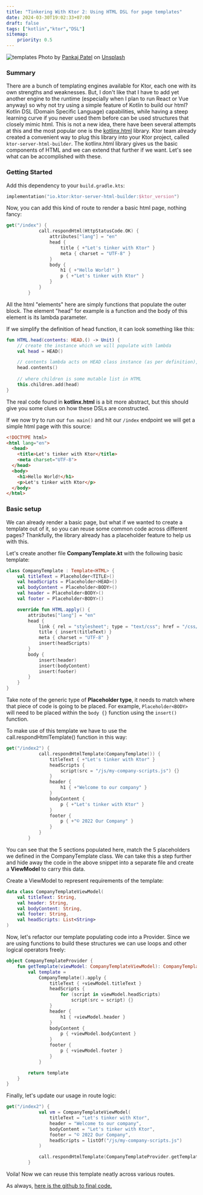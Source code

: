 ```yaml
---
title: "Tinkering With Ktor 2: Using HTML DSL for page templates"
date: 2024-03-30T19:02:33+07:00
draft: false
tags: ["kotlin","ktor","DSL"]
sitemap: 
    priority: 0.5
---
```


<p>
<img src="https://eventslooped-images-thumb.s3.ca-central-1.amazonaws.com/resized-l-tinkering-template.jpg" alt="templates">
Photo by <a href="https://unsplash.com/@pankajpatel?utm_content=creditCopyText&utm_medium=referral&utm_source=unsplash">Pankaj Patel</a> on <a href="https://unsplash.com/photos/computer-screen-displaying-website-home-page-Ylk5n_nd9dA?utm_content=creditCopyText&utm_medium=referral&utm_source=unsplash">Unsplash</a>
</p>

### Summary

There are a bunch of templating engines available for Ktor, each one with its own strengths and weaknesses. But, I don't like that I have to add yet another engine to the runtime (especially when I plan to run React or Vue anyway) so why not try using a simple feature of Kotlin to build our html? Kotlin DSL (Domain Specific Language) capabilities, while having a steep learning curve if you never used them before can be used structures that closely mimic html. This is not a new idea, there have been several attempts at this and the most popular one is the [kotlinx.html](https://github.com/Kotlin/kotlinx.html) library. Ktor team already created a convenient way to plug this library into your Ktor project, called `ktor-server-html-builder`. The kotlinx.html library gives us the basic components of HTML and we can extend that further if we want. Let's see what can be accomplished with these.

### Getting Started

Add this dependency to your `build.gradle.kts`:

```kotlin
implementation("io.ktor:ktor-server-html-builder:$ktor_version")
```

Now, you can add this kind of route to render a basic html page, nothing fancy:

```kotlin
get("/index") {
            call.respondHtml(HttpStatusCode.OK) {
                attributes["lang"] = "en"
                head {
                    title { +"Let's tinker with Ktor" }
                    meta { charset = "UTF-8" }
                }
                body {
                    h1 { +"Hello World!" }
                    p { +"Let's tinker with Ktor" }
                }
            }
        }
```

All the html "elements" here are simply functions that populate the outer block. The element "head" for example is a function and the body of this element is its lambda parameter. 

If we simplify the definition of head function, it can look something like this:

```kotlin
fun HTML.head(contents: HEAD.() -> Unit) {
    // create the instance which we will populate with lambda
    val head = HEAD()

    // contents lambda acts on HEAD class instance (as per definition), we can simply call it here
    head.contents()
    
    // where children is some mutable list in HTML
    this.children.add(head)
}
```

The real code found in **kotlinx.html** is a bit more abstract, but this should give you some clues on how these DSLs are constructed.

If we now try to run our `fun main()` and hit our `/index` endpoint we will get a simple html page with this source:

```html
<!DOCTYPE html>
<html lang="en">
  <head>
    <title>Let's tinker with Ktor</title>
    <meta charset="UTF-8">
  </head>
  <body>
    <h1>Hello World!</h1>
    <p>Let's tinker with Ktor</p>
  </body>
</html>
```

### Basic setup

We can already render a basic page, but what if we wanted to create a template out of it, so you can reuse some common code across different pages? Thankfully, the library already has a placeholder feature to help us with this.

Let's create another file **CompanyTemplate.kt** with the following basic template:

```kotlin
class CompanyTemplate : Template<HTML> {
    val titleText = Placeholder<TITLE>()
    val headScripts = Placeholder<HEAD>()
    val bodyContent = Placeholder<BODY>()
    val header = Placeholder<BODY>()
    val footer = Placeholder<BODY>()

    override fun HTML.apply() {
        attributes["lang"] = "en"
        head {
            link { rel = "stylesheet"; type = "text/css"; href = "/css/my-company-styles.css" }
            title { insert(titleText) }
            meta { charset = "UTF-8" }
            insert(headScripts)
        }
        body {
            insert(header)
            insert(bodyContent)
            insert(footer)
        }
    }
}
```

Take note of the generic type of **Placeholder type**, it needs to match where that piece of code is going to be placed. For example, `Placeholder<BODY>` will need to be placed within the `body {}` function using the `insert()` function.

To make use of this template we have to use the call.respondHtmlTemplate() function in this way:

```kotlin
get("/index2") {
            call.respondHtmlTemplate(CompanyTemplate()) {
                titleText { +"Let's tinker with Ktor" }
                headScripts {
                    script(src = "/js/my-company-scripts.js") {}
                }
                header {
                    h1 { +"Welcome to our company" }
                }
                bodyContent {
                    p { +"Let's tinker with Ktor" }
                }
                footer {
                    p { +"© 2022 Our Company" }
                }
            }
        }
```

You can see that the 5 sections populated here, match the 5 placeholders we defined in the CompanyTemplate class. We can take this a step further and hide away the code in the above snippet into a separate file and create a **ViewModel** to carry this data.

Create a ViewModel to represent requirements of the template:

```kotlin
data class CompanyTemplateViewModel(
    val titleText: String,
    val header: String,
    val bodyContent: String,
    val footer: String,
    val headScripts: List<String>
)
```

Now, let's refactor our template populating code into a Provider. Since we are using functions to build these structures we can use loops and other logical operators freely:

```kotlin
object CompanyTemplateProvider {
    fun getTemplate(viewModel: CompanyTemplateViewModel): CompanyTemplate {
        val template =
            CompanyTemplate().apply {
                titleText { +viewModel.titleText }
                headScripts {
                    for (script in viewModel.headScripts)
                        script(src = script) {}
                }
                header {
                    h1 { +viewModel.header }
                }
                bodyContent {
                    p { +viewModel.bodyContent }
                }
                footer {
                    p { +viewModel.footer }
                }
            }

        return template
    }
}
```

Finally, let's update our usage in route logic:

```kotlin
get("/index2") {
            val vm = CompanyTemplateViewModel(
                titleText = "Let's tinker with Ktor",
                header = "Welcome to our company",
                bodyContent = "Let's tinker with Ktor",
                footer = "© 2022 Our Company",
                headScripts = listOf("/js/my-company-scripts.js")
            )

            call.respondHtmlTemplate(CompanyTemplateProvider.getTemplate(vm)) {}
        }
```

Voila! Now we can reuse this template neatly across various routes.

As always, [here is the github to final code.](https://github.com/inemtsev/ktor-tinker)
